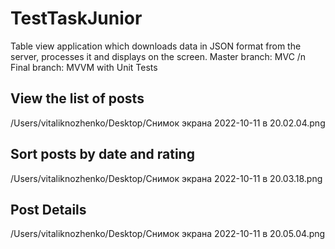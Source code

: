 # TestTaskJunior
Table view application which downloads data in JSON format from the server, processes it and displays on the screen.
Master branch: MVC /n
Final branch: MVVM with Unit Tests
## View the list of posts
/Users/vitaliknozhenko/Desktop/Снимок экрана 2022-10-11 в 20.02.04.png
## Sort posts by date and rating
/Users/vitaliknozhenko/Desktop/Снимок экрана 2022-10-11 в 20.03.18.png
## Post Details
/Users/vitaliknozhenko/Desktop/Снимок экрана 2022-10-11 в 20.05.04.png

